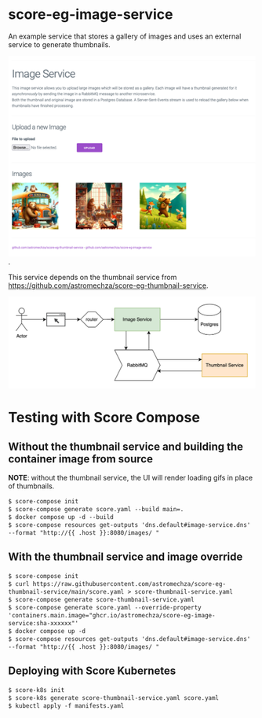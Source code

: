 # score-eg-image-service

An example service that stores a gallery of images and uses an external service to generate thumbnails.

![screenshot.png](screenshot.png).

This service depends on the thumbnail service from <https://github.com/astromechza/score-eg-thumbnail-service>.

![architecture](architecture.drawio.png)

# Testing with Score Compose

## Without the thumbnail service and building the container image from source

**NOTE**: without the thumbnail service, the UI will render loading gifs in place of thumbnails.

```
$ score-compose init
$ score-compose generate score.yaml --build main=.
$ docker compose up -d --build
$ score-compose resources get-outputs 'dns.default#image-service.dns' --format "http://{{ .host }}:8080/images/ "
```

## With the thumbnail service and image override

```
$ score-compose init
$ curl https://raw.githubusercontent.com/astromechza/score-eg-thumbnail-service/main/score.yaml > score-thumbnail-service.yaml
$ score-compose generate score-thumbnail-service.yaml
$ score-compose generate score.yaml --override-property 'containers.main.image="ghcr.io/astromechza/score-eg-image-service:sha-xxxxxx"'
$ docker compose up -d
$ score-compose resources get-outputs 'dns.default#image-service.dns' --format "http://{{ .host }}:8080/images/ "
```

## Deploying with Score Kubernetes

```
$ score-k8s init
$ score-k8s generate score-thumbnail-service.yaml score.yaml
$ kubectl apply -f manifests.yaml
```
